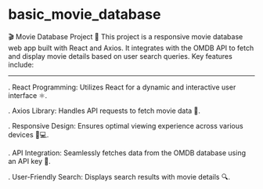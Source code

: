 # basic_movie_database

🎬 Movie Database Project 🍿
This project is a responsive movie database web app built with React and Axios. It integrates with the OMDB API to fetch and display movie details based on user search queries. Key features include:

<hr>

. React Programming: Utilizes React for a dynamic and interactive user interface ⚛️.

. Axios Library: Handles API requests to fetch movie data 🔄.

. Responsive Design: Ensures optimal viewing experience across various devices 📱💻.

. API Integration: Seamlessly fetches data from the OMDB database using an API key 🔑.

. User-Friendly Search: Displays search results with movie details 🔍.


